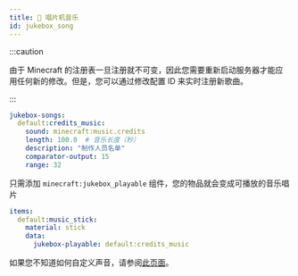 ```yaml
---
title: 💽 唱片机音乐
id: jukebox_song
---
```


:::caution

由于 Minecraft 的注册表一旦注册就不可变，因此您需要重新启动服务器才能应用任何新的修改。但是，您可以通过修改配置 ID 来实时注册新歌曲。

:::

```yaml
jukebox-songs:
  default:credits_music:
    sound: minecraft:music.credits
    length: 100.0  # 音乐长度（秒）
    description: "制作人员名单"
    comparator-output: 15
    range: 32
```

只需添加 `minecraft:jukebox_playable` 组件，您的物品就会变成可播放的音乐唱片

```yaml
items:
  default:music_stick:
    material: stick
    data:
      jukebox-playable: default:credits_music
```

如果您不知道如何自定义声音，请参阅[此页面](./sound.md)。
